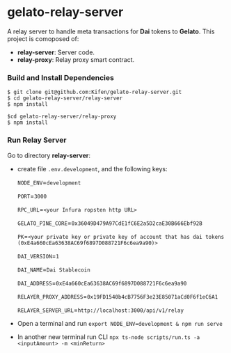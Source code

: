 # gelato-relay-server
A relay server to handle meta transactions for **Dai** tokens to **Gelato**. This project is comoposed of:

- **relay-server**: Server code.
- **relay-proxy**: Relay proxy smart contract.

### Build and Install Dependencies
```
$ git clone git@github.com:Kifen/gelato-relay-server.git
$ cd gelato-relay-server/relay-server
$ npm install

$cd gelato-relay-server/relay-proxy
$ npm install
```

### Run Relay Server
Go to directory **relay-server**:

- create file `.env.development`, and the following keys:

  `NODE_ENV`=`development`

  `PORT`=`3000`

  `RPC_URL`=`<your Infura ropsten http URL>`

  `GELATO_PINE_CORE`=`0x36049D479A97CdE1fC6E2a5D2caE30B666Ebf92B`

  `PK`=`<your private key or private key of account that has dai tokens (0xE4a660cEa63638AC69f6897D088721F6c6ea9a90)>`

  `DAI_VERSION`=`1`

  `DAI_NAME`=`Dai Stablecoin`

  `DAI_ADDRESS`=`0xE4a660cEa63638AC69f6897D088721F6c6ea9a90`

  `RELAYER_PROXY_ADDRESS`=`0x19FD1540b4cB7756F3e23E85071aCd0F6f1eC6A1`

  `RELAYER_SERVER_URL`=`http://localhost:3000/api/v1/relay`

- Open a terminal and run `export NODE_ENV=development & npm run serve`
- In another new terminal run CLI `npx ts-node scripts/run.ts -a <inputAmount> -m <minReturn>`
